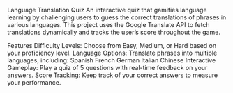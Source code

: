 Language Translation Quiz
An interactive quiz that gamifies language learning by challenging users to guess the correct translations of phrases in various languages. This project uses the Google Translate API to fetch translations dynamically and tracks the user’s score throughout the game.

Features
Difficulty Levels: Choose from Easy, Medium, or Hard based on your proficiency level.
Language Options: Translate phrases into multiple languages, including:
Spanish
French
German
Italian
Chinese
Interactive Gameplay: Play a quiz of 5 questions with real-time feedback on your answers.
Score Tracking: Keep track of your correct answers to measure your performance.
